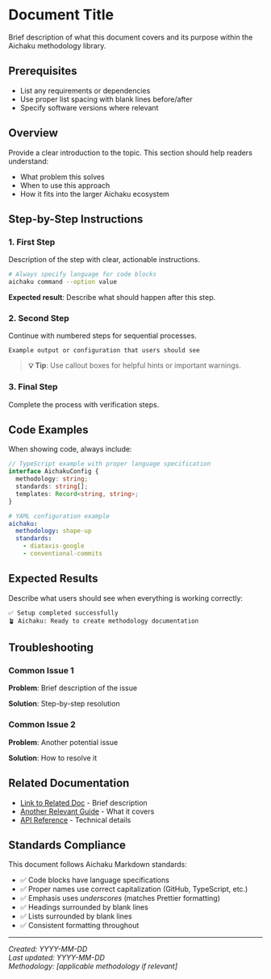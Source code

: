 # Document Title

Brief description of what this document covers and its purpose within the Aichaku methodology library.

## Prerequisites

- List any requirements or dependencies
- Use proper list spacing with blank lines before/after
- Specify software versions where relevant

## Overview

Provide a clear introduction to the topic. This section should help readers understand:

- What problem this solves
- When to use this approach
- How it fits into the larger Aichaku ecosystem

## Step-by-Step Instructions

### 1. First Step

Description of the step with clear, actionable instructions.

```bash
# Always specify language for code blocks
aichaku command --option value
```

**Expected result**: Describe what should happen after this step.

### 2. Second Step

Continue with numbered steps for sequential processes.

```text
Example output or configuration that users should see
```

> **💡 Tip**: Use callout boxes for helpful hints or important warnings.

### 3. Final Step

Complete the process with verification steps.

## Code Examples

When showing code, always include:

```TypeScript
// TypeScript example with proper language specification
interface AichakuConfig {
  methodology: string;
  standards: string[];
  templates: Record<string, string>;
}
```

```yaml
# YAML configuration example
aichaku:
  methodology: shape-up
  standards:
    - diataxis-google
    - conventional-commits
```

## Expected Results

Describe what users should see when everything is working correctly:

```text
✅ Setup completed successfully
🪴 Aichaku: Ready to create methodology documentation
```

## Troubleshooting

### Common Issue 1

**Problem**: Brief description of the issue

**Solution**: Step-by-step resolution

### Common Issue 2

**Problem**: Another potential issue

**Solution**: How to resolve it

## Related Documentation

- [Link to Related Doc](url) - Brief description
- [Another Relevant Guide](url) - What it covers
- [API Reference](url) - Technical details

## Standards Compliance

This document follows Aichaku Markdown standards:

- ✅ Code blocks have language specifications
- ✅ Proper names use correct capitalization (GitHub, TypeScript, etc.)
- ✅ Emphasis uses *underscores* (matches Prettier formatting)
- ✅ Headings surrounded by blank lines
- ✅ Lists surrounded by blank lines
- ✅ Consistent formatting throughout

---

*Created: YYYY-MM-DD*\
*Last updated: YYYY-MM-DD*\
*Methodology: [applicable methodology if relevant]*
